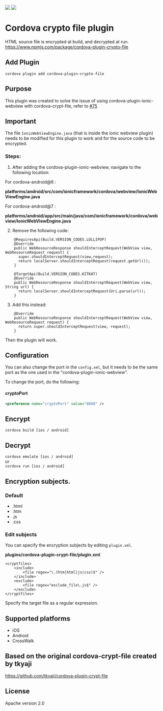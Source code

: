 ![](https://img.shields.io/github/issues/PeterHdd/cordova-plugin-crypto-file.svg)
![](https://img.shields.io/github/license/PeterHdd/cordova-plugin-crypto-file.svg)

# Cordova crypto file plugin
HTML source file is encrypted at build, and decrypted at run.  
https://www.npmjs.com/package/cordova-plugin-crypto-file

## Add Plugin
`cordova plugin add cordova-plugin-crypto-file`

## Purpose

This plugin was created to solve the issue of using cordova-plugin-ionic-webview with cordova-crypt-file, refer to [#75](https://github.com/tkyaji/cordova-plugin-crypt-file/issues/75) 

## Important

The file `IonicWebViewEngine.java` (that is inside the ionic webview plugin) needs to be modified for this plugin to work and for the source code to be encrypted.
### Steps:
1. After adding the cordova-plugin-ionic-webview, navigate to the following location:

For cordova-android@6 :

**platforms/android/src/com/ionicframework/cordova/webview/IonicWebViewEngine.java**

For cordova-android@7 :

**platforms/android/app/src/main/java/com/ionicframework/cordova/webview/IonicWebViewEngine.java**

2. Remove the following code:

```
    @RequiresApi(Build.VERSION_CODES.LOLLIPOP)
    @Override
    public WebResourceResponse shouldInterceptRequest(WebView view, WebResourceRequest request) {
      super.shouldInterceptRequest(view,request);
      return localServer.shouldInterceptRequest(request.getUrl());
    }

    @TargetApi(Build.VERSION_CODES.KITKAT)
    @Override
    public WebResourceResponse shouldInterceptRequest(WebView view, String url) {
      return localServer.shouldInterceptRequest(Uri.parse(url));
    }
```
3. Add this instead:

```
    @Override
    public WebResourceResponse shouldInterceptRequest(WebView view, WebResourceRequest request) {
      return super.shouldInterceptRequest(view, request);
    }
 ```
 
 Then the plugin will work.
 
## Configuration

You can also change the port in the `config.xml`, but it needs to be the same port as the one used in the "cordova-plugin-ionic-webview".

To change the port, do the following:

#### cryptoPort

```xml
<preference name="cryptoPort" value="8080" />
```

## Encrypt
`cordova build [ios / android]`

## Decrypt
`cordova emulate [ios / android]`  
or  
`cordova run [ios / android]`  

## Encryption subjects.

### Default

* .html
* .htm
* .js
* .css

### Edit subjects

You can specify the encryption subjects by editing `plugin.xml`.

**plugins/cordova-plugin-crypt-file/plugin.xml**

```
<cryptfiles>
    <include>
        <file regex="\.(htm|html|js|css)$" />
    </include>
    <exclude>
        <file regex="exclude_file\.js$" />
    </exclude>
</cryptfiles>
```

Specify the target file as a regular expression.


## Supported platforms
* iOS
* Android
* CrossWalk


## Based on the original cordova-crypt-file created by tkyaji

https://github.com/tkyaji/cordova-plugin-crypt-file

## License
Apache version 2.0
